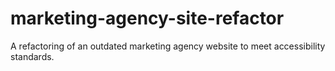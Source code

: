 # marketing-agency-site-refactor
A refactoring of an outdated marketing agency website to meet accessibility standards.

